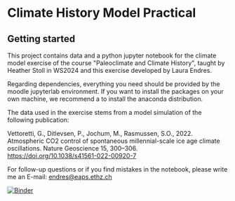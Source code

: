 # Climate History Model Practical


## Getting started

This project contains data and a python jupyter notebook for the climate model exercise of the course "Paleoclimate and Climate History", taught by Heather Stoll in WS2024 and this exercise developed by Laura Endres.

Regarding dependencies, everything you need should be provided by the moodle jupyterlab environment.
If you want to install the packages on your own machine, we recommend a to install the anaconda distribution.

The data used in the exercise stems from a model simulation of the following publication:

Vettoretti, G., Ditlevsen, P., Jochum, M., Rasmussen, S.O., 2022. Atmospheric CO2 control of spontaneous millennial-scale ice age climate oscillations. Nature Geoscience 15, 300–306. https://doi.org/10.1038/s41561-022-00920-7

For follow-up questions or if you find mistakes in the notebook, please write me an E-mail: endres@eaps.ethz.ch

[![Binder](https://mybinder.org/badge_logo.svg)](https://mybinder.org/v2/gh/lrndrs/climate-history-model-practical-WS2024/HEAD)
